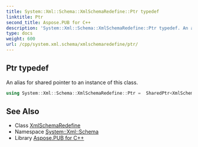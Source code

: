 ```yaml
---
title: System::Xml::Schema::XmlSchemaRedefine::Ptr typedef
linktitle: Ptr
second_title: Aspose.PUB for C++
description: 'System::Xml::Schema::XmlSchemaRedefine::Ptr typedef. An alias for shared pointer to an instance of this class in C++.'
type: docs
weight: 600
url: /cpp/system.xml.schema/xmlschemaredefine/ptr/
---
```

## Ptr typedef


An alias for shared pointer to an instance of this class.

```cpp
using System::Xml::Schema::XmlSchemaRedefine::Ptr =  SharedPtr<XmlSchemaRedefine>
```

## See Also

* Class [XmlSchemaRedefine](../)
* Namespace [System::Xml::Schema](../../)
* Library [Aspose.PUB for C++](../../../)
